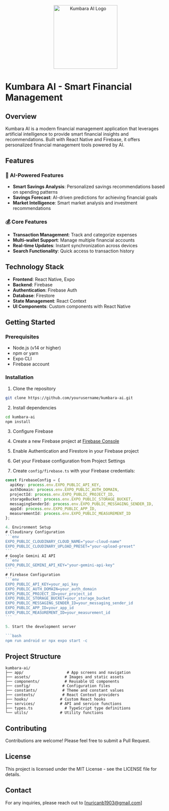 <p align="center">
  <img src="https://github.com/user-attachments/assets/0b63ca70-031f-4afe-a65b-711b3b19cf85" alt="Kumbara AI Logo" width="200"/>
</p>

# Kumbara AI - Smart Financial Management

## Overview

Kumbara AI is a modern financial management application that leverages artificial intelligence to provide smart financial insights and recommendations. Built with React Native and Firebase, it offers personalized financial management tools powered by AI.

## Features

### 🤖 AI-Powered Features

- **Smart Savings Analysis**: Personalized savings recommendations based on spending patterns
- **Savings Forecast**: AI-driven predictions for achieving financial goals
- **Market Intelligence**: Smart market analysis and investment recommendations

### 💰 Core Features

- **Transaction Management**: Track and categorize expenses
- **Multi-wallet Support**: Manage multiple financial accounts
- **Real-time Updates**: Instant synchronization across devices
- **Search Functionality**: Quick access to transaction history

## Technology Stack

- **Frontend**: React Native, Expo
- **Backend**: Firebase
- **Authentication**: Firebase Auth
- **Database**: Firestore
- **State Management**: React Context
- **UI Components**: Custom components with React Native

## Getting Started

### Prerequisites

- Node.js (v14 or higher)
- npm or yarn
- Expo CLI
- Firebase account

### Installation

1. Clone the repository

```bash
git clone https://github.com/yourusername/kumbara-ai.git
```

2. Install dependencies

```bash
cd kumbara-ai
npm install
```

3. Configure Firebase

1. Create a new Firebase project at [Firebase Console](https://console.firebase.google.com/)
1. Enable Authentication and Firestore in your Firebase project
1. Get your Firebase configuration from Project Settings
1. Create `config/firebase.ts` with your Firebase credentials:

````typescript
const FirebaseConfig = {
  apiKey: process.env.EXPO_PUBLIC_API_KEY,
  authDomain: process.env.EXPO_PUBLIC_AUTH_DOMAIN,
  projectId: process.env.EXPO_PUBLIC_PROJECT_ID,
  storageBucket: process.env.EXPO_PUBLIC_STORAGE_BUCKET,
  messagingSenderId: process.env.EXPO_PUBLIC_MESSAGING_SENDER_ID,
  appId: process.env.EXPO_PUBLIC_APP_ID,
  measurementId: process.env.EXPO_PUBLIC_MEASUREMENT_ID
};

4. Environment Setup
# Cloudinary Configuration
```env
EXPO_PUBLIC_CLOUDINARY_CLOUD_NAME="your-cloud-name"
EXPO_PUBLIC_CLOUDINARY_UPLOAD_PRESET="your-upload-preset"
```
# Google Gemini AI API
```env
EXPO_PUBLIC_GEMINI_API_KEY="your-gemini-api-key"
```
# Firebase Configuration
```env
EXPO_PUBLIC_API_KEY=your_api_key
EXPO_PUBLIC_AUTH_DOMAIN=your_auth_domain
EXPO_PUBLIC_PROJECT_ID=your_project_id
EXPO_PUBLIC_STORAGE_BUCKET=your_storage_bucket
EXPO_PUBLIC_MESSAGING_SENDER_ID=your_messaging_sender_id
EXPO_PUBLIC_APP_ID=your_app_id
EXPO_PUBLIC_MEASUREMENT_ID=your_measurement_id
```

5. Start the development server

```bash
npm run android or npx expo start -c
````

## Project Structure

```
kumbara-ai/
├── app/                   # App screens and navigation
├── assets/               # Images and static assets
├── components/           # Reusable UI components
├── config/              # Configuration files
├── constants/           # Theme and constant values
├── contexts/            # React Context providers
├── hooks/              # Custom React hooks
├── services/           # API and service functions
├── types.ts              # TypeScript type definitions
└── utils/              # Utility functions
```

## Contributing

Contributions are welcome! Please feel free to submit a Pull Request.

## License

This project is licensed under the MIT License - see the LICENSE file for details.

## Contact

For any inquiries, please reach out to [nuricanb1903@gmail.com]
